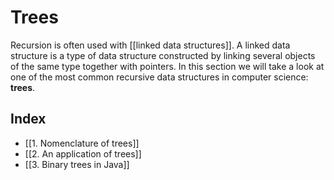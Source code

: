 # Trees
Recursion is often used with [[linked data structures]]. A linked data structure is a type of data structure constructed by linking several objects of the same type together with pointers. In this section we will take a look at one of the most common recursive data structures in computer science: **trees**.

## Index
- [[1. Nomenclature of trees]]
- [[2. An application of trees]]
- [[3. Binary trees in Java]]
